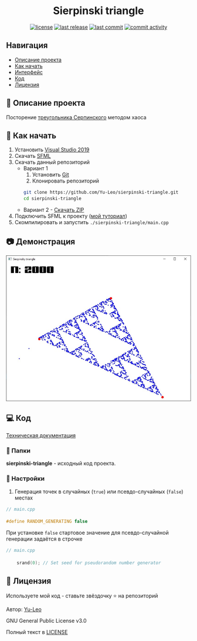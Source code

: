 <h1 align="center"> Sierpinski triangle </h1>

<p align="center">
  <a href="#" target="_blank"> <img alt="license" src="https://img.shields.io/github/license/Yu-Leo/sierpinski-triangle?style=for-the-badge&labelColor=090909"></a>
  <a href="#" target="_blank"> <img alt="last release" src="https://img.shields.io/github/v/release/Yu-Leo/sierpinski-triangle?style=for-the-badge&labelColor=090909"></a>
  <a href="#" target="_blank"> <img alt="last commit" src="https://img.shields.io/github/last-commit/Yu-Leo/sierpinski-triangle?style=for-the-badge&labelColor=090909"></a>
  <a href="#" target="_blank"> <img alt="commit activity" src="https://img.shields.io/github/commit-activity/m/Yu-Leo/sierpinski-triangle?style=for-the-badge&labelColor=090909"></a>
</p>

## Навигация

* [Описание проекта](#chapter-0)
* [Как начать](#chapter-1)
* [Интерфейс](#chapter-2)
* [Код](#chapter-3)
* [Лицензия](#chapter-4)

<a id="chapter-0"></a>

## :page_facing_up: Описание проекта

Посторение [треугольника Серпинского](https://ru.wikipedia.org/wiki/%D0%A2%D1%80%D0%B5%D1%83%D0%B3%D0%BE%D0%BB%D1%8C%D0%BD%D0%B8%D0%BA_%D0%A1%D0%B5%D1%80%D0%BF%D0%B8%D0%BD%D1%81%D0%BA%D0%BE%D0%B3%D0%BE) методом хаоса


<a id="chapter-1"></a>

## :hammer: Как начать

1. Установить [Visual Studio 2019](https://visualstudio.microsoft.com/ru/downloads/)
2. Скачать [SFML](https://www.sfml-dev.org/download.php)
3. Скачать данный репозиторий
   * Вариант 1
      1. Установить [Git](https://git-scm.com/download/win)
      2. Клонировать репозиторий
      ```bash
      git clone https://github.com/Yu-Leo/sierpinski-triangle.git
      cd sierpinski-triangle
      ```
   * Вариант 2 - [Скачать ZIP](https://github.com/Yu-Leo/sierpinski-triangle/archive/refs/heads/main.zip)
4. Подключить SFML к проекту ([мой туториал](https://github.com/Yu-Leo/knowledge-base/blob/main/SFML-VisualStudio2019/README.md))
5. Скомпилировать и запустить `./sierpinski-triangle/main.cpp`

<a id="chapter-2"></a>

## :camera: Демонстрация

![demo](./docs/img/demo.jpg)

<a id="chapter-3"></a>

## :computer: Код

[Техническая документация](./docs/technical-documentation.pdf)

### :file_folder: Папки

**sierpinski-triangle** - исходный код проекта.


### :wrench: Настройки


1. Генерация точек в случайных (`true`) или псевдо-случайных (`false`) местах
```cpp
// main.cpp

#define RANDOM_GENERATING false
```

При установке `false` стартовое значение для псевдо-случайной генерации задаётся в строчке
```cpp
// main.cpp

    srand(0); // Set seed for pseudorandom number generator
```

<a id="chapter-4"></a>

## :open_hands: Лицензия

Используете мой код - ставьте звёздочку ⭐️ на репозиторий

Автор: [Yu-Leo](https://github.com/Yu-Leo)

GNU General Public License v3.0

Полный текст в [LICENSE](LICENSE)

